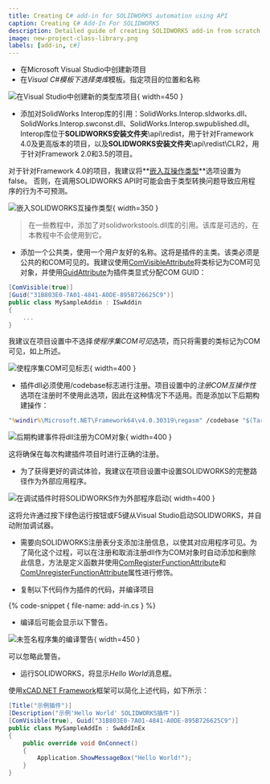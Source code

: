 ```yaml
---
title: Creating C# add-in for SOLIDWORKS automation using API
caption: Creating C# Add-In For SOLIDWORKS
description: Detailed guide of creating SOLIDWORKS add-in from scratch using C#
image: new-project-class-library.png
labels: [add-in, c#]
---
```

* 在Microsoft Visual Studio中创建新项目
* 在*Visual C#*模板下选择*类库*模板。指定项目的位置和名称

![在Visual Studio中创建新的类型库项目](new-project-class-library.png){ width=450 }

* 添加对SolidWorks Interop库的引用：SolidWorks.Interop.sldworks.dll、SolidWorks.Interop.swconst.dll、SolidWorks.Interop.swpublished.dll。Interop库位于**SOLIDWORKS安装文件夹**\api\redist，用于针对Framework 4.0及更高版本的项目，以及**SOLIDWORKS安装文件夹**\api\redist\CLR2，用于针对Framework 2.0和3.5的项目。

对于针对Framework 4.0的项目，我建议将**[嵌入互操作类型](https://docs.microsoft.com/zh-cn/dotnet/framework/interop/type-equivalence-and-embedded-interop-types)**选项设置为false。
否则，在调用SOLIDWORKS API时可能会由于类型转换问题导致应用程序的行为不可预测。

![嵌入SOLIDWORKS互操作类型](embed-interops-false.png){ width=350 }

> 在一些教程中，添加了对solidworkstools.dll库的引用。该库是可选的，在本教程中不会使用到它。

* 添加一个公共类，使用一个用户友好的名称。这将是插件的主类。该类必须是公共的和COM可见的。我建议使用[ComVisibleAttribute](https://docs.microsoft.com/zh-cn/dotnet/api/system.runtime.interopservices.comvisibleattribute?view=netframework-4.7.2)将类标记为COM可见对象，并使用[GuidAttribute](https://docs.microsoft.com/zh-cn/dotnet/api/system.runtime.interopservices.guidattribute?view=netframework-4.7.2)为插件类显式分配COM GUID：

~~~ cs
[ComVisible(true)]
[Guid("31B803E0-7A01-4841-A0DE-895B726625C9")]
public class MySampleAddin : ISwAddin
{
    ...
}
~~~

我建议在项目设置中不选择*使程序集COM可见*选项，而只将需要的类标记为COM可见，如上所述。

![使程序集COM可见标志](make-assembly-com-visible.png){ width=400 }

* 插件dll必须使用/codebase标志进行注册。项目设置中的*注册COM互操作性*选项在注册时不使用此选项，因此在这种情况下不适用。而是添加以下后期构建操作：

~~~ bat
"%windir%\Microsoft.NET\Framework64\v4.0.30319\regasm" /codebase "$(TargetPath)"
~~~

![后期构建事件将dll注册为COM对象](post-build-event.png){ width=400 }

这将确保在每次构建插件项目时进行正确的注册。

* 为了获得更好的调试体验，我建议在项目设置中设置SOLIDWORKS的完整路径作为外部应用程序。

![在调试插件时将SOLIDWORKS作为外部程序启动](start-external-program.png){ width=400 }

这将允许通过按下绿色运行按钮或F5键从Visual Studio启动SOLIDWORKS，并自动附加调试器。

* 需要向SOLIDWORKS注册表分支添加注册信息，以使其对应用程序可见。为了简化这个过程，可以在注册和取消注册dll作为COM对象时自动添加和删除此信息，方法是定义函数并使用[ComRegisterFunctionAttribute](https://docs.microsoft.com/zh-cn/dotnet/api/system.runtime.interopservices.comregisterfunctionattribute?view=netframework-4.7.2)和[ComUnregisterFunctionAttribute](https://docs.microsoft.com/zh-cn/dotnet/api/system.runtime.interopservices.comunregisterfunctionattribute?view=netframework-4.7.2)属性进行修饰。

* 复制以下代码作为插件的代码，并编译项目

{% code-snippet { file-name: add-in.cs } %}

* 编译后可能会显示以下警告。

![未签名程序集的编译警告](compile-warning-unsigned.png){ width=450 }

可以忽略此警告。

* 运行SOLIDWORKS，将显示*Hello World*消息框。

使用[xCAD.NET Framework](https://xcad.net/)框架可以简化上述代码，如下所示：

~~~ cs
[Title("示例插件")]
[Description("示例'Hello World' SOLIDWORKS插件")]
[ComVisible(true), Guid("31B803E0-7A01-4841-A0DE-895B726625C9")]
public class MySampleAddIn : SwAddInEx
{
    public override void OnConnect()
    {
        Application.ShowMessageBox("Hello World!");
    }
}
~~~